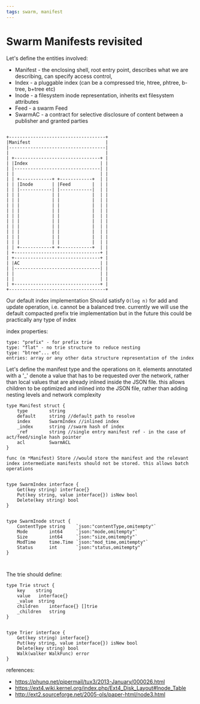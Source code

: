 ```yaml
---
tags: swarm, manifest
---
```


Swarm Manifests revisited
=============================




Let's define the entities involved:
* Manifest - the enclosing shell, root entry point, describes what we are describing, can specify access control,
* Index - a pluggable index (can be a compressed trie, htree, phtree, b-tree, b+tree etc)
* Inode - a filesystem inode representation, inherits ext filesystem attributes
* Feed - a swarm Feed 
* SwarmAC - a contract for selective disclosure of content between a publisher and granted parties

```

+------------------------------------+
|Manifest                            |
|------------------------------------|
|                                    |
| +--------------------------------+ |
| |Index                           | |
| |--------------------------------| |
| |                                | |
| | +------------+ +------------+  | |
| | |Inode       | |Feed        |  | |
| | |------------| |------------|  | |
| | |            | |            |  | |
| | |            | |            |  | |
| | |            | |            |  | |
| | |            | |            |  | |
| | |            | |            |  | |
| | |            | |            |  | |
| | |            | |            |  | |
| | |            | |            |  | |
| | |            | |            |  | |
| | |            | |            |  | |
| | +------------+ +------------+  | |
| +--------------------------------+ |
| +--------------------------------+ |
| |AC                              | |
| |--------------------------------| |
| |                                | |
| |                                | |
| +--------------------------------+ |
+------------------------------------+
```

Our default index implementation Should satisfy `O(log n)` for add and update operation, i.e. cannot be a balanced tree. currently we will use the default compacted prefix trie implementation but in the future this could be practically any type of index

index properties:
```
type: "prefix" - for prefix trie
type: "flat" - no trie structure to reduce nesting
type: "btree"... etc
entries: array or any other data structure representation of the index
```
Let's define the manifest type and the operations on it. elements annotated with a '_' denote a value that has to be requested over the network, rather than local values that are already inlined inside the JSON file. this allows children to be optimized and inlined into the JSON file, rather than adding nesting levels and network complexity

```
type Manifest struct {
    type 	    string
    default     string //default path to resolve
    index       SwarmIndex //inlined index
    _index      string //swarm hash of index
    _ref        string //single entry manifest ref - in the case of act/feed/single hash pointer
    acl         SwarmACL
}

func (m *Manifest) Store //would store the manifest and the relevant index intermediate manifests should not be stored. this allows batch operations


type SwarmIndex interface {
	Get(key string) interface{}
	Put(key string, value interface{}) isNew bool
	Delete(key string) bool
}


type SwarmInode struct {
	ContentType string    `json:"contentType,omitempty"`
	Mode        int64     `json:"mode,omitempty"`
	Size        int64     `json:"size,omitempty"`
	ModTime     time.Time `json:"mod_time,omitempty"`
	Status      int       `json:"status,omitempty"`
}



```
The trie should define:
```
type Trie struct {
    key    string
    value	interface{}
    _value	string
    children	interface{} []trie
    _children	string
}


type Trier interface {
	Get(key string) interface{}
	Put(key string, value interface{}) isNew bool
	Delete(key string) bool
	Walk(walker WalkFunc) error
}
```


references:
* https://phunq.net/pipermail/tux3/2013-January/000026.html
* https://ext4.wiki.kernel.org/index.php/Ext4_Disk_Layout#Inode_Table
* http://ext2.sourceforge.net/2005-ols/paper-html/node3.html
